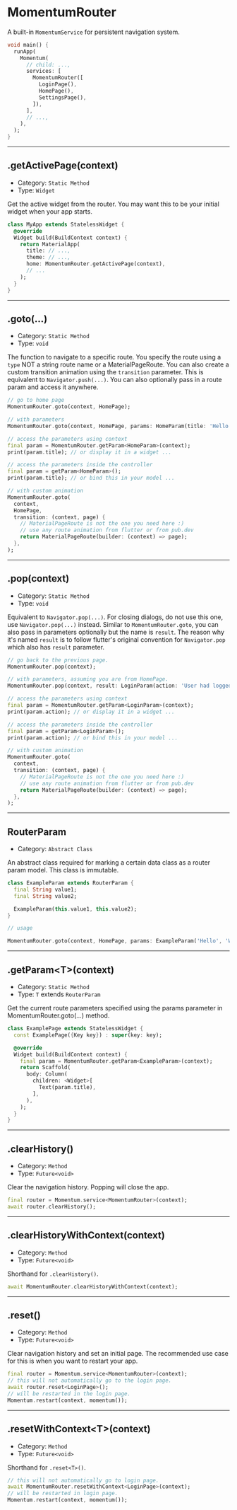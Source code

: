 # MomentumRouter
A built-in `MomentumService` for persistent navigation system.
```dart
void main() {
  runApp(
    Momentum(
      // child: ...,
      services: [
        MomentumRouter([
          LoginPage(),
          HomePage(),
          SettingsPage(),
        ]),
      ],
      // ...,
    ),
  );
}
```

<hr>

## .getActivePage(context)
- Category: `Static Method`
- Type: `Widget`

Get the active widget from the router. You may want this to be your initial widget when your app starts.
```dart
class MyApp extends StatelessWidget {
  @override
  Widget build(BuildContext context) {
    return MaterialApp(
      title: // ...,
      theme: // ...,
      home: MomentumRouter.getActivePage(context),
      // ...
    );
  }
}
```

<hr>

## .goto(...)
- Category: `Static Method`
- Type: `void`

The function to navigate to a specific route. You specify the route using a `type` NOT a string route name or a MaterialPageRoute. You can also create a custom transition animation using the `transition` parameter. This is equivalent to `Navigator.push(...)`. You can also optionally pass in a route param and access it anywhere.
```dart
// go to home page
MomentumRouter.goto(context, HomePage);

// with parameters
MomentumRouter.goto(context, HomePage, params: HomeParam(title: 'Hello World'));

// access the parameters using context
final param = MomentumRouter.getParam<HomeParam>(context);
print(param.title); // or display it in a widget ...

// access the parameters inside the controller
final param = getParam<HomeParam>();
print(param.title); // or bind this in your model ...

// with custom animation
MomentumRouter.goto(
  context,
  HomePage,
  transition: (context, page) {
    // MaterialPageRoute is not the one you need here :)
    // use any route animation from flutter or from pub.dev
    return MaterialPageRoute(builder: (context) => page);
  },
);
```

<hr>

## .pop(context)
- Category: `Static Method`
- Type: `void`

Equivalent to `Navigator.pop(...)`. For closing dialogs, do not use this one, use `Navigator.pop(...)` instead. Similar to `MomentumRouter.goto`, you can also pass in parameters optionally but the name is `result`. The reason why it's named `result` is to follow flutter's original convention for `Navigator.pop` which also has `result` parameter.
```dart
// go back to the previous page.
MomentumRouter.pop(context);

// with parameters, assuming you are from HomePage.
MomentumRouter.pop(context, result: LoginParam(action: 'User had logged out.'));

// access the parameters using context
final param = MomentumRouter.getParam<LoginParam>(context);
print(param.action); // or display it in a widget ...

// access the parameters inside the controller
final param = getParam<LoginParam>();
print(param.action); // or bind this in your model ...

// with custom animation
MomentumRouter.goto(
  context,
  transition: (context, page) {
    // MaterialPageRoute is not the one you need here :)
    // use any route animation from flutter or from pub.dev
    return MaterialPageRoute(builder: (context) => page);
  },
);
```

<hr>

## RouterParam
- Category: `Abstract Class`

An abstract class required for marking a certain data class as a router param model. This class is immutable.

```dart
class ExampleParam extends RouterParam {
  final String value1;
  final String value2;

  ExampleParam(this.value1, this.value2);
}

// usage

MomentumRouter.goto(context, HomePage, params: ExampleParam('Hello', 'World'));
```

<hr>

## .getParam\<T\>(context)
- Category: `Static Method`
- Type: `T` extends `RouterParam`

Get the current route parameters specified using the params parameter in MomentumRouter.goto(...) method.

```dart
class ExamplePage extends StatelessWidget {
  const ExamplePage({Key key}) : super(key: key);

  @override
  Widget build(BuildContext context) {
    final param = MomentumRouter.getParam<ExampleParam>(context);
    return Scaffold(
      body: Column(
        children: <Widget>[
          Text(param.title),
        ],
      ),
    );
  }
}

```

<hr>

## .clearHistory()
- Category: `Method`
- Type: `Future<void>`

Clear the navigation history. Popping will close the app.
```dart
final router = Momentum.service<MomentumRouter>(context);
await router.clearHistory();
```

<hr>

## .clearHistoryWithContext(context)
- Category: `Method`
- Type: `Future<void>`

Shorthand for `.clearHistory()`.
```dart
await MomentumRouter.clearHistoryWithContext(context);
```

<hr>

## .reset<T>()
- Category: `Method`
- Type: `Future<void>`

Clear navigation history and set an initial page. The recommended use case for this is when you want to restart your app.
```dart
final router = Momentum.service<MomentumRouter>(context);
// this will not automatically go to the login page.
await router.reset<LoginPage>();
// will be restarted in the login page.
Momentum.restart(context, momentum());
```

<hr>

## .resetWithContext\<T\>(context)
- Category: `Method`
- Type: `Future<void>`

Shorthand for `.reset<T>()`.
```dart
// this will not automatically go to login page.
await MomentumRouter.resetWithContext<LoginPage>(context);
// will be restarted in login page.
Momentum.restart(context, momentum());
```